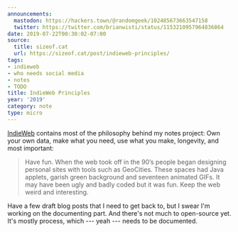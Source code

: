 ```yaml
---
announcements:
  mastodon: https://hackers.town/@randomgeek/102485673663547158
  twitter: https://twitter.com/brianwisti/status/1153210957964836864
date: 2019-07-22T00:30:02-07:00
source:
  title: sizeof.cat
  url: https://sizeof.cat/post/indieweb-principles/
tags:
- indieweb
- who needs social media
- notes
- TODO
title: IndieWeb Principles
year: '2019'
category: note
type: micro
---
```


[IndieWeb][] contains most of the philosophy behind my notes project: Own your
own data, make what you need, use what you make, longevity, and most important:

[IndieWeb]: https://indieweb.org/

> Have fun. When the web took off in the 90’s people began designing personal
> sites with tools such as GeoCities. These spaces had Java applets, garish
> green background and seventeen animated GIFs. It may have been ugly and badly
> coded but it was fun. Keep the web weird and interesting.

Have a few draft blog posts that I need to get back to, but I swear I'm working
on the documenting part. And there's not much to open-source yet. It's mostly
process, which --- yeah --- needs to be documented.
